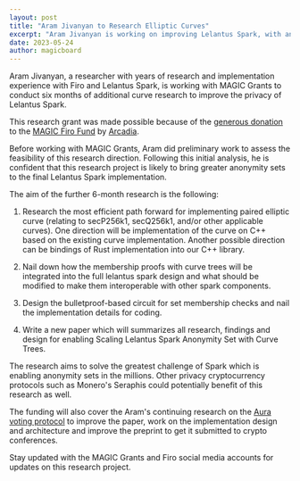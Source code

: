 ```yaml
---
layout: post
title: "Aram Jivanyan to Research Elliptic Curves"
excerpt: "Aram Jivanyan is working on improving Lelantus Spark, with an aim to get anonymity sets in the millions"
date: 2023-05-24
author: magicboard
---
```


Aram Jivanyan, a researcher with years of research and implementation experience with Firo and Lelantus Spark, is working with MAGIC Grants to conduct six months of additional curve research to improve the privacy of Lelantus Spark.

This research grant was made possible because of the [generous donation](https://magicgrants.org/200000-Donation-from-Arcadia-for-Firo/) to the [MAGIC Firo Fund](/funds/firo/) by [Arcadia](https://www.arcadiamgroup.com/).

Before working with MAGIC Grants, Aram did preliminary work to assess the feasibility of this research direction. Following this initial analysis, he is confident that this research project is likely to bring greater anonymity sets to the final Lelantus Spark implementation.

The aim of the further 6-month research is the following:

1. Research the most efficient path forward for implementing paired elliptic curve (relating to secP256k1, secQ256k1, and/or other applicable curves). One direction will be implementation of the curve on C++ based on the existing curve implementation. Another possible direction can be bindings of Rust implementation into our C++ library.

2. Nail down how the membership proofs with curve trees will be integrated into the full lelantus spark design and what should be modified to make them interoperable with other spark components.

3. Design the bulletproof-based circuit for set membership checks and nail the implementation details for coding.

4. Write a new paper which will summarizes all research, findings and design for enabling Scaling Lelantus Spark Anonymity Set with Curve Trees.

The research aims to solve the greatest challenge of Spark which is enabling anonymity sets in the millions. Other privacy cryptocurrency protocols such as Monero's Seraphis could potentially benefit of this research as well.

The funding will also cover the Aram's continuing research on the [Aura voting protocol](https://eprint.iacr.org/2022/543) to improve the paper, work on the implementation design and architecture and improve the preprint to get it submitted to crypto conferences.

Stay updated with the MAGIC Grants and Firo social media accounts for updates on this research project.
